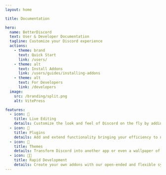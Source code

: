 ```yaml
---
layout: home

title: Documentation

hero:
  name: BetterDiscord
  text: User & Developer Documentation
  tagline: Customize your Discord experience
  actions:
    - theme: brand
      text: Quick Start
      link: /users/
    - theme: alt
      text: Install Addons
      link: /users/guides/installing-addons
    - theme: alt
      text: For Developers
      link: /developers
  image:
    src: /branding/split.png
    alt: VitePress

features:
  - icon: 📝
    title: Live Editing
    details: Customize the look and feel of Discord on the fly by adding css snippets!
  - icon: 🔌
    title: Plugins
    details: Add and extend functionality bringing your efficiency to new heights.
  - icon: 🎨
    title: Themes
    details: Transform Discord into another app or even a wallpaper of your choosing.
  - icon: 🧑‍💻
    title: Rapid Development
    details: Create your own addons with our open-ended and flexible system.
---
```


